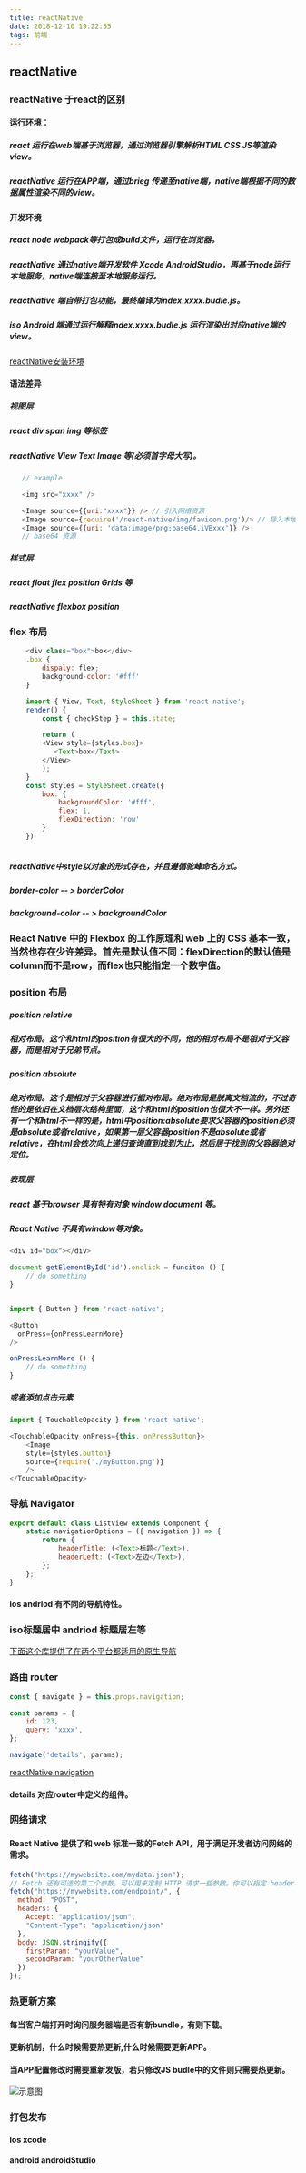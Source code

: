 ```yaml
---
title: reactNative
date: 2018-12-10 19:22:55
tags: 前端
---
```


## reactNative

### reactNative 于react的区别

#### 运行环境： 
##### react 运行在web端基于浏览器，通过浏览器引擎解析HTML CSS JS等渲染view。
##### reactNative 运行在APP端，通过brieg 传递至native端，native端根据不同的数据属性渲染不同的view。

#### 开发环境
##### react node webpack等打包成build文件，运行在浏览器。
##### reactNative 通过native端开发软件 Xcode AndroidStudio，再基于node运行本地服务，native端连接至本地服务运行。
##### reactNative 端自带打包功能，最终编译为index.xxxx.budle.js。
##### iso Android 端通过运行解释index.xxxx.budle.js 运行渲染出对应native端的view。
[reactNative安装环境](https://reactnative.cn/docs/getting-started.html)

#### 语法差异

##### 视图层
##### react div span img 等标签
##### reactNative View Text Image 等(必须首字母大写)。

``` javascript 
   // example

   <img src="xxxx" />

   <Image source={{uri:"xxxx"}} /> // 引入网络资源
   <Image source={require('/react-native/img/favicon.png')/> // 导入本地资源
   <Image source={{uri: 'data:image/png;base64,iVBxxx'}} />
   // base64 资源    
```

##### 样式层
##### react float flex position Grids 等
##### reactNative flexbox position

### flex 布局
``` javascript 
    <div class="box">box</div>
    .box {
        dispaly: flex;
        background-color: '#fff'
    }

    import { View, Text, StyleSheet } from 'react-native';
    render() {
        const { checkStep } = this.state;

        return (
        <View style={styles.box}>
           <Text>box</Text>
        </View>
        );
    }
    const styles = StyleSheet.create({
        box: {
            backgroundColor: '#fff',
            flex: 1,
            flexDirection: 'row'
        }
    })
    
```
##### reactNative中style以对象的形式存在，并且遵循驼峰命名方式。
##### border-color -- > borderColor
##### background-color -- > backgroundColor

### React Native 中的 Flexbox 的工作原理和 web 上的 CSS 基本一致，当然也存在少许差异。首先是默认值不同：flexDirection的默认值是column而不是row，而flex也只能指定一个数字值。

### position 布局

##### position relative
##### 相对布局。这个和html的position有很大的不同，他的相对布局不是相对于父容器，而是相对于兄弟节点。

##### position absolute
##### 绝对布局。这个是相对于父容器进行据对布局。绝对布局是脱离文档流的，不过奇怪的是依旧在文档层次结构里面，这个和html的position也很大不一样。另外还有一个和html不一样的是，html中position:absolute要求父容器的position必须是absolute或者relative，如果第一层父容器position不是absolute或者relative，在html会依次向上递归查询直到找到为止，然后居于找到的父容器绝对定位。

##### 表现层

##### react 基于browser 具有特有对象 window document 等。
##### React Native 不具有window等对象。

``` javascript
<div id="box"></div>

document.getElementById('id').onclick = funciton () {
    // do something
}


import { Button } from 'react-native';

<Button
  onPress={onPressLearnMore}
/>

onPressLearnMore () {
    // do something
}

```
##### 或者添加点击元素
``` javascript
import { TouchableOpacity } from 'react-native'; 

<TouchableOpacity onPress={this._onPressButton}>
    <Image
    style={styles.button}
    source={require('./myButton.png')}
    />
</TouchableOpacity>
```

### 导航 Navigator
```javascript
export default class ListView extends Component { 
    static navigationOptions = ({ navigation }) => {
        return {
            headerTitle: (<Text>标题</Text>),
            headerLeft: (<Text>左边</Text>),
        };
    };
}

```
#### ios andriod 有不同的导航特性。
### iso标题居中 andriod 标题居左等 
[下面这个库提供了在两个平台都适用的原生导航](https://github.com/wix/react-native-navigation)

### 路由 router

```javascript
const { navigate } = this.props.navigation;

const params = {
    id: 123,
    query: 'xxxx',
};

navigate('details', params);
```
[reactNative navigation](https://reactnative.cn/docs/navigatorios/#push)
#### details 对应router中定义的组件。

### 网络请求

#### React Native 提供了和 web 标准一致的Fetch API，用于满足开发者访问网络的需求。

``` javascript 
fetch("https://mywebsite.com/mydata.json");
// Fetch 还有可选的第二个参数，可以用来定制 HTTP 请求一些参数。你可以指定 header 参数，或是指定使用 POST 方法，又或是提交数据等等
fetch("https://mywebsite.com/endpoint/", {
  method: "POST",
  headers: {
    Accept: "application/json",
    "Content-Type": "application/json"
  },
  body: JSON.stringify({
    firstParam: "yourValue",
    secondParam: "yourOtherValue"
  })
});
```

### 热更新方案
#### 每当客户端打开时询问服务器端是否有新bundle，有则下载。
#### 更新机制，什么时候需要热更新,什么时候需要更新APP。 
#### 当APP配置修改时需要重新发版，若只修改JS budle中的文件则只需要热更新。
![示意图](/images/1545295282188.jpg)

### 打包发布
#### ios xcode
#### android androidStudio





